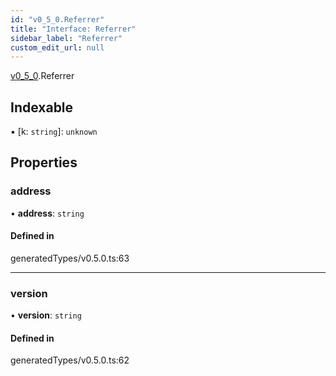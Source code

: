 ```yaml
---
id: "v0_5_0.Referrer"
title: "Interface: Referrer"
sidebar_label: "Referrer"
custom_edit_url: null
---
```


[v0\_5\_0](../namespaces/v0_5_0.md).Referrer

## Indexable

▪ [k: `string`]: `unknown`

## Properties

### address

• **address**: `string`

#### Defined in

generatedTypes/v0.5.0.ts:63

___

### version

• **version**: `string`

#### Defined in

generatedTypes/v0.5.0.ts:62
